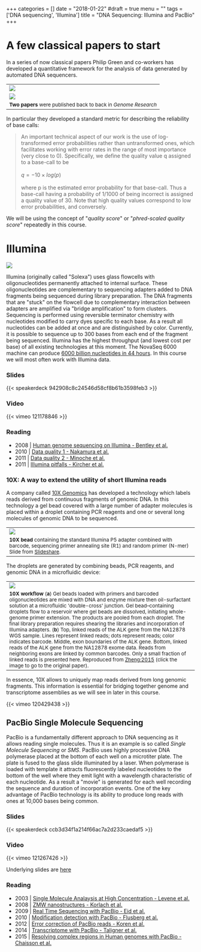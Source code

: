 +++
categories = []
date = "2018-01-22"
#draft = true
menu = ""
tags = ['DNA sequencing', 'Illumina']
title = "DNA Sequencing: Illumina and PacBio"
+++

# A few classical papers to start

In a series of now classical papers Philip Green and co-workers has developed a quantitative framework for the analysis of data generated by automated DNA sequencers. 

|          |
|----------|
|[![](/img/ewing_green1.png)](http://genome.cshlp.org/content/8/3/175.full)|
|[![](/img/ewing_green2.png)](http://genome.cshlp.org/content/8/3/186.full)|
|<small>**Two papers** were published back to back in *Genome Research*|

In particular they developed a standard metric for describing the reliability of base calls:

>An important technical aspect of our work is the use of log-transformed error probabilities rather than untransformed ones, which facilitates working with error rates in the range of most importance (very close to 0). Specifically, we define the quality value q assigned to a base-call to be<br><br>
>$q = -10\times log(p)$<br><br>
> where p is the estimated error probability for that base-call. Thus a base-call having a probability of 1/1000 of being incorrect is assigned a quality value of 30. Note that high quality values correspond to low error probabilities, and conversely.

We will be using the concept of "*quality score*" or "*phred-scaled quality score*" repeatedly in this course. 

# Illumina

![](/img/illumina_pseudocolor.png)

Illumina (originally called "Solexa") uses glass flowcells with oligonucleotides permanently attached to internal surface. These oligonucleotides are complementary to sequencing adapters added to DNA fragments being sequenced during library preparation. The DNA fragments that are "stuck" on the flowcell due to complementary interaction between adapters are amplified via "bridge amplification" to form clusters. Sequencing is performed using reversible terminator chemistry with nucleotides modified to carry dyes specific to each base. As a result all nucleotides can be added at once and are distinguished by color. Currently, it is possible to sequence up to 300 bases from each end of the fragment being sequenced. Illumina has the highest throughput (and lowest cost per base) of all existing technologies at this moment. The NovaSeq 6000 machine can produce [6000 billion nucleotides in 44 hours](https://www.illumina.com/systems/sequencing-platforms.html). In this course we will most often work with Illumina data.

### Slides

{{< speakerdeck 942908c8c24546d58cf8b61b3598feb3 >}}

### Video

{{< vimeo 121178846 >}}

### Reading

* 2008 | [Human genome sequencing on Illumina - Bentley et al.](http://www.nature.com/nature/journal/v456/n7218/pdf/nature07517.pdf)
* 2010 | [Data quality 1 - Nakamura et al.](http://nar.oxfordjournals.org/content/39/13/e90.full-text-lowres.pdf)
* 2011 | [Data quality 2 - Minoche et al.](http://genomebiology.com/content/pdf/gb-2011-12-11-r112.pdf)
* 2011 | [Illumina pitfalls - Kircher et al.](http://www.biomedcentral.com/content/pdf/1471-2164-12-382.pdf)

### 10X: A way to extend the utility of short Illumina reads

A company called [10X Genomics](http://www.10xgenomics.com/technology/) has developed a technology which labels reads derived from continuous fragments of genomic DNA. In this technology a gel bead covered with a large number of adapter molecules is placed within a droplet containing PCR reagents and one or several long molecules of genomic DNA to be sequenced.

|          |
|----------|
|![](/img/10x.png)|
|<small>**10X bead** containing the standard Illumina P5 adapter combined with barcode, sequencing primer annealing site (R1) and random primer (N-mer) Slide from [Slideshare](http://www.slideshare.net/GenomeInABottle/aug2015-analysis-team-04-10x-genomics).</small>|

The droplets are generated by combining beads, PCR reagents, and genomic DNA in a microfluidic device:

|          |
|----------|
|[![](/img/10x-overview.jpg)](http://www.nature.com/nbt/journal/v34/n3/fig_tab/nbt.3432_F1.html)|
|<small>**10X workflow** (**a**) Gel beads loaded with primers and barcoded oligonucleotides are mixed with DNA and enzyme mixture then oil-surfactant solution at a microfluidic 'double-cross' junction. Gel bead–containing droplets flow to a reservoir where gel beads are dissolved, initiating whole-genome primer extension. The products are pooled from each droplet. The final library preparation requires shearing the libraries and incorporation of Illumina adapters. (**b**) Top, linked reads of the ALK gene from the NA12878 WGS sample. Lines represent linked reads; dots represent reads; color indicates barcode. Middle, exon boundaries of the ALK gene. Bottom, linked reads of the ALK gene from the NA12878 exome data. Reads from neighboring exons are linked by common barcodes. Only a small fraction of linked reads is presented here. Reproduced from [Zheng:2015](http://www.nature.com/nbt/journal/v34/n3/full/nbt.3432.html) (click the image to go to the original paper).</small>|

In essence, 10X allows to uniquely map reads derived from long genomic fragments. This information is essential for bridging together genome and transcriptome assemblies as we will see in later in this course. 

{{< vimeo 120429438 >}}


## PacBio Single Molecule Sequencing

PacBio is a fundamentally different approach to DNA sequencing as it allows reading single molecules. Thus it is an example is so called _Single Molecule Sequencing_ or _SMS_. PacBio uses highly processive DNA polymerase placed at the bottom of each well on a microtiter plate. The plate is fused to the glass slide illuminated by a laser. When polymerase is loaded with template it attracts fluorescently labeled nucleotides to the bottom of the well where they emit light with a wavelength characteristic of each nucleotide. As a result a "movie" is generated for each well recording the sequence and duration of incorporation events. One of the key advantage of PacBio technology is its ability to produce long reads with ones at 10,000 bases being common. 

### Slides

{{< speakerdeck ccb3d34f1a214f66ac7a2d233caedaf5 >}}

### Video

{{< vimeo 121267426 >}}

Underlying slides are [here](https://speakerdeck.com/nekrut/ngs-technologies-pacific-biosceinces)

### Reading

* 2003 | [Single Molecule Analaysis at High Concentration - Levene et al.](http://www.sciencemag.org/content/299/5607/682.full.pdf)
* 2008 | [ZMW nanostructures - Korlach et al.](http://www.pnas.org/content/105/4/1176.full)
* 2009 | [Real Time Sequencing with PacBio - Eid et al.](http://www.sciencemag.org/content/323/5910/133.full)
* 2010 | [Modification detection with PacBio - Flusberg et al.](http://www.nature.com/nmeth/journal/v7/n6/pdf/nmeth.1459.pdf)
* 2012 | [Error correction of PacBio reads - Koren et al.](http://www.nature.com/nbt/journal/v30/n7/pdf/nbt.2280.pdf)
* 2014 | [Transcriptome with PacBio - Taligner et al.](http://www.pnas.org/cgi/doi/10.1073/pnas.1400447111)
* 2015 | [Resolving complex regions in Human genomes with PacBio - Chaisson et al.](http://dx.doi.org/10.1038/nature13907)

